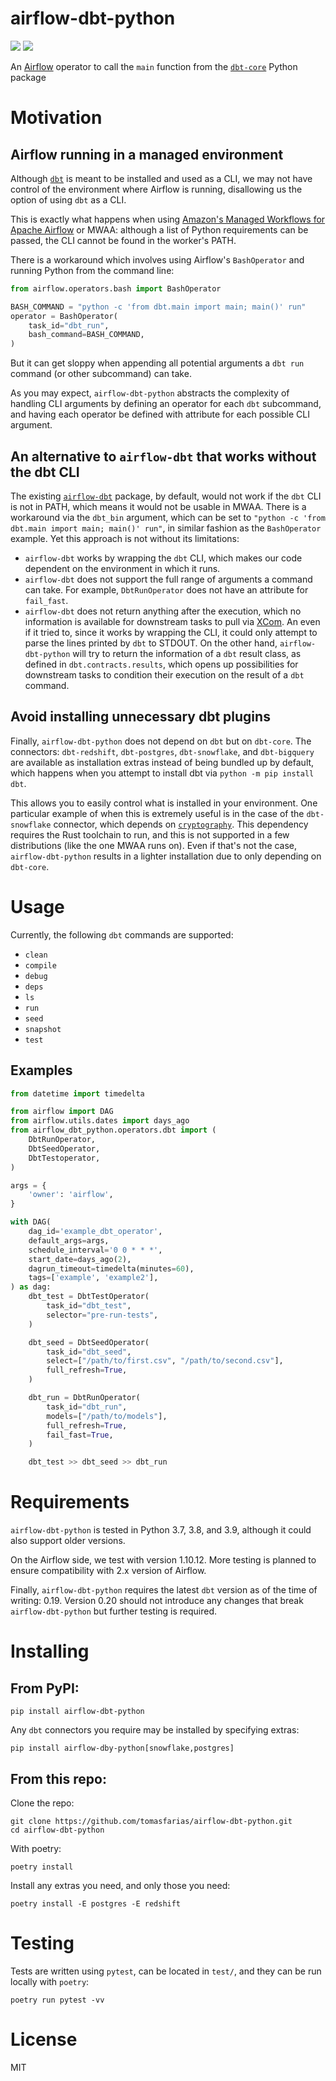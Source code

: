 # airflow-dbt-python

[![](https://img.shields.io/pypi/v/airflow-dbt-python?style=plastic)](https://pypi.org/project/airflow-dbt-python/)
[![](https://github.com/tomasfarias/airflow-dbt-python/actions/workflows/workflow.yaml/badge.svg)](https://github.com/tomasfarias/airflow-dbt-python/actions)

An [Airflow](https://airflow.apache.org/) operator to call the `main` function from the [`dbt-core`](https://pypi.org/project/dbt-core/) Python package

# Motivation

## Airflow running in a managed environment

Although [`dbt`](https://docs.getdbt.com/) is meant to be installed and used as a CLI, we may not have control of the environment where Airflow is running, disallowing us the option of using `dbt` as a CLI.

This is exactly what happens when using [Amazon's Managed Workflows for Apache Airflow](https://aws.amazon.com/managed-workflows-for-apache-airflow/) or MWAA: although a list of Python requirements can be passed, the CLI cannot be found in the worker's PATH.

There is a workaround which involves using Airflow's `BashOperator` and running Python from the command line:

```py
from airflow.operators.bash import BashOperator

BASH_COMMAND = "python -c 'from dbt.main import main; main()' run"
operator = BashOperator(
    task_id="dbt_run",
    bash_command=BASH_COMMAND,
)
```

But it can get sloppy when appending all potential arguments a `dbt run` command (or other subcommand) can take.

As you may expect, `airflow-dbt-python` abstracts the complexity of handling CLI arguments by defining an operator for each `dbt` subcommand, and having each operator be defined with attribute for each possible CLI argument.

## An alternative to `airflow-dbt` that works without the dbt CLI

The existing [`airflow-dbt`](https://pypi.org/project/airflow-dbt/) package, by default, would not work if the `dbt` CLI is not in PATH, which means it would not be usable in MWAA. There is a workaround via the `dbt_bin` argument, which can be set to `"python -c 'from dbt.main import main; main()' run"`, in similar fashion as the `BashOperator` example. Yet this approach is not without its limitations:
* `airflow-dbt` works by wrapping the `dbt` CLI, which makes our code dependent on the environment in which it runs.
* `airflow-dbt` does not support the full range of arguments a command can take. For example, `DbtRunOperator` does not have an attribute for `fail_fast`.
* `airflow-dbt` does not return anything after the execution, which no information is available for downstream tasks to pull via [XCom](http://airflow.apache.org/docs/apache-airflow/2.1.0/concepts/xcoms.html). An even if it tried to, since it works by wrapping the CLI, it could only attempt to parse the lines printed by `dbt` to STDOUT. On the other hand, `airflow-dbt-python` will try to return the information of a `dbt` result class, as defined in `dbt.contracts.results`, which opens up possibilities for downstream tasks to condition their execution on the result of a `dbt` command.


## Avoid installing unnecessary dbt plugins

Finally, `airflow-dbt-python` does not depend on `dbt` but on `dbt-core`. The connectors: `dbt-redshift`, `dbt-postgres`, `dbt-snowflake`, and `dbt-bigquery` are available as installation extras instead of being bundled up by default, which happens when you attempt to install dbt via `python -m pip install dbt`.

This allows you to easily control what is installed in your environment. One particular example of when this is extremely useful is in the case of the `dbt-snowflake` connector, which depends on [`cryptography`](https://pypi.org/project/cryptography/). This dependency requires the Rust toolchain to run, and this is not supported in a few distributions (like the one MWAA runs on). Even if that's not the case, `airflow-dbt-python` results in a lighter installation due to only depending on `dbt-core`.

# Usage

Currently, the following `dbt` commands are supported:

* `clean`
* `compile`
* `debug`
* `deps`
* `ls`
* `run`
* `seed`
* `snapshot`
* `test`

## Examples

``` python
from datetime import timedelta

from airflow import DAG
from airflow.utils.dates import days_ago
from airflow_dbt_python.operators.dbt import (
    DbtRunOperator,
    DbtSeedOperator,
    DbtTestoperator,
)

args = {
    'owner': 'airflow',
}

with DAG(
    dag_id='example_dbt_operator',
    default_args=args,
    schedule_interval='0 0 * * *',
    start_date=days_ago(2),
    dagrun_timeout=timedelta(minutes=60),
    tags=['example', 'example2'],
) as dag:
    dbt_test = DbtTestOperator(
        task_id="dbt_test",
        selector="pre-run-tests",
    )

    dbt_seed = DbtSeedOperator(
        task_id="dbt_seed",
        select=["/path/to/first.csv", "/path/to/second.csv"],
        full_refresh=True,
    )

    dbt_run = DbtRunOperator(
        task_id="dbt_run",
        models=["/path/to/models"],
        full_refresh=True,
        fail_fast=True,
    )

    dbt_test >> dbt_seed >> dbt_run
```

# Requirements

`airflow-dbt-python` is tested in Python 3.7, 3.8, and 3.9, although it could also support older versions.

On the Airflow side, we test with version 1.10.12. More testing is planned to ensure compatibility with 2.x version of Airflow. 

Finally, `airflow-dbt-python` requires the latest `dbt` version as of the time of writing: 0.19. Version 0.20 should not introduce any changes that break `airflow-dbt-python` but further testing is required.

# Installing

## From PyPI:

``` shell
pip install airflow-dbt-python
```

Any `dbt` connectors you require may be installed by specifying extras:

``` shell
pip install airflow-dby-python[snowflake,postgres]
```

## From this repo:

Clone the repo:
``` shell
git clone https://github.com/tomasfarias/airflow-dbt-python.git
cd airflow-dbt-python
```

With poetry:
``` shell
poetry install
```

Install any extras you need, and only those you need:
``` shell
poetry install -E postgres -E redshift
```

# Testing

Tests are written using `pytest`, can be located in `test/`, and they can be run locally with `poetry`:

``` shell
poetry run pytest -vv
```

# License

MIT

